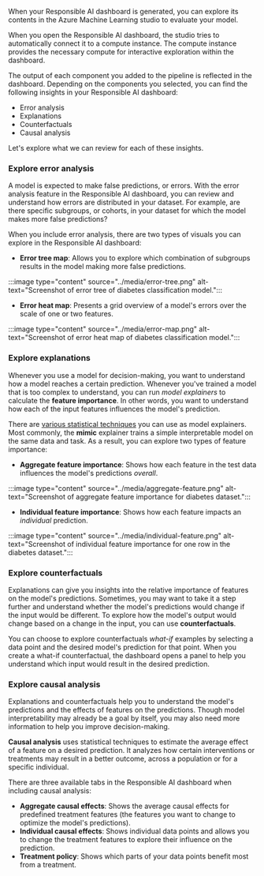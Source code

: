 When your Responsible AI dashboard is generated, you can explore its contents in the Azure Machine Learning studio to evaluate your model.

When you open the Responsible AI dashboard, the studio tries to automatically connect it to a compute instance. The compute instance provides the necessary compute for interactive exploration within the dashboard.

The output of each component you added to the pipeline is reflected in the dashboard. Depending on the components you selected, you can find the following insights in your Responsible AI dashboard:

- Error analysis  
- Explanations
- Counterfactuals
- Causal analysis

Let's explore what we can review for each of these insights.

### Explore error analysis

A model is expected to make false predictions, or errors. With the error analysis feature in the Responsible AI dashboard, you can review and understand how errors are distributed in your dataset. For example, are there specific subgroups, or cohorts, in your dataset for which the model makes more false predictions?

When you include error analysis, there are two types of visuals you can explore in the Responsible AI dashboard:

- **Error tree map**: Allows you to explore which combination of subgroups results in the model making more false predictions.

:::image type="content" source="../media/error-tree.png" alt-text="Screenshot of error tree of diabetes classification model.":::

- **Error heat map**: Presents a grid overview of a model's errors over the scale of one or two features.

:::image type="content" source="../media/error-map.png" alt-text="Screenshot of error heat map of diabetes classification model.":::

### Explore explanations

Whenever you use a model for decision-making, you want to understand how a model reaches a certain prediction. Whenever you've trained a model that is too complex to understand, you can run *model explainers* to calculate the **feature importance**. In other words, you want to understand how each of the input features influences the model's prediction.

There are [various statistical techniques](/azure/machine-learning/how-to-machine-learning-interpretability?view=azureml-api-2#supported-model-interpretability-techniques) you can use as model explainers. Most commonly, the **mimic** explainer trains a simple interpretable model on the same data and task. As a result, you can explore two types of feature importance:

- **Aggregate feature importance**: Shows how each feature in the test data influences the model's predictions *overall*.

:::image type="content" source="../media/aggregate-feature.png" alt-text="Screenshot of aggregate feature importance for diabetes dataset.":::

- **Individual feature importance**: Shows how each feature impacts an *individual* prediction.

:::image type="content" source="../media/individual-feature.png" alt-text="Screenshot of individual feature importance for one row in the diabetes dataset.":::

### Explore counterfactuals

Explanations can give you insights into the relative importance of features on the model's predictions. Sometimes, you may want to take it a step further and understand whether the model's predictions would change if the input would be different. To explore how the model's output would change based on a change in the input, you can use **counterfactuals**.

You can choose to explore counterfactuals *what-if* examples by selecting a data point and the desired model's prediction for that point. When you create a what-if counterfactual, the dashboard opens a panel to help you understand which input would result in the desired prediction.

### Explore causal analysis

Explanations and counterfactuals help you to understand the model's predictions and the effects of features on the predictions. Though model interpretability may already be a goal by itself, you may also need more information to help you improve decision-making.

**Causal analysis** uses statistical techniques to estimate the average effect of a feature on a desired prediction. It analyzes how certain interventions or treatments may result in a better outcome, across a population or for a specific individual.

There are three available tabs in the Responsible AI dashboard when including causal analysis:

- **Aggregate causal effects**: Shows the average causal effects for predefined treatment features (the features you want to change to optimize the model's predictions).
- **Individual causal effects**: Shows individual data points and allows you to change the treatment features to explore their influence on the prediction.
- **Treatment policy**: Shows which parts of your data points benefit most from a treatment.
